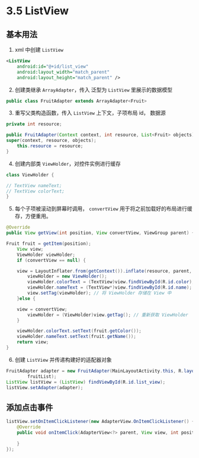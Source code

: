 # 3.5 ListView
## 基本用法
1. xml 中创建 `ListView`

```xml
<ListView
    android:id="@+id/list_view"
    android:layout_width="match_parent"
    android:layout_height="match_parent" />
```

2. 创建类继承 `ArrayAdapter`，传入 泛型为 `ListView` 里展示的数据模型

```java
public class FruitAdapter extends ArrayAdapter<Fruit>
```

3. 重写父类构造函数，传入 `ListView` 上下文，子项布局 id， 数据源
```java
private int resource;

public FruitAdapter(Context context, int resource, List<Fruit> objects) {
super(context, resource, objects);
    this.resource = resource;
}
```

4. 创建内部类 `ViewHolder`，对控件实例进行缓存
```java
class ViewHolder {

// TextView nameText;
// TextView colorText;
}
```

5. 每个子项被滚动到屏幕时调用， `convertView` 用于将之前加载好的布局进行缓存，方便重用。
```java
@Override
public View getView(int position, View convertView, ViewGroup parent) {

Fruit fruit = getItem(position);
    View view;
    ViewHolder viewHolder;
    if (convertView == null) {

	view = LayoutInflater.from(getContext()).inflate(resource, parent, false);
        viewHolder = new ViewHolder();
        viewHolder.colorText = (TextView)view.findViewById(R.id.color);
        viewHolder.nameText = (TextView*)view.findViewById(R.id.name);
        view.setTag(viewHolder); // 将 ViewHolder 存储在 View 中
    }else {

	view = convertView;
        viewHolder = (ViewHolder)view.getTag(); // 重新获取 ViewHolder
    }

    viewHolder.colorText.setText(fruit.getColor());
    viewHolder.nameText.setText(fruit.getName());
    return view;
}
```

6. 创建 `ListView` 并传递构建好的适配器对象
```java
FruitAdapter adapter = new FruitAdapter(MainLayoutActivity.this, R.layout.fruit_item,
        fruitList);
ListView listView = (ListView) findViewById(R.id.list_view);
listView.setAdapter(adapter);
```

## 添加点击事件
```java
listView.setOnItemClickListener(new AdapterView.OnItemClickListener() {
    @Override
    public void onItemClick(AdapterView<?> parent, View view, int position, long id) {
        
    }
});

```